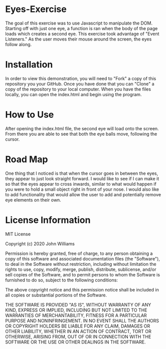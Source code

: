 # Eyes-Exercise
The goal of this exercise was to use Javascript to manipulate the DOM.  Starting off with just one eye, a function is ran when the body of the page loads which creates a second eye.  This exercise took advantage of "Event Listeners."  As the user moves their mouse around the screen, the eyes follow along.

# Installation
In order to view this demonstration, you will need to "Fork" a copy of this repository you your GitHub. Once you have done that you can "Clone" a copy of the repository to your local computer. When you have the files locally, you can open the index.html and begin using the program.

# How to Use
After opening the index.html file, the second eye will load onto the screen.  From there you are able to see that both the eye balls move, following the cursor.

# Road Map
One thing that I noticed is that when the cursor goes in between the eyes, they appear to just look straight forward.  I would like to see if I can make it so that the eyes appear to cross inwards, similar to what would happen if you were to hold a small object right in front of your nose. I would also like to add functionality that would allow the user to add and potentially remove eye elements on their own.

# License Information
MIT License

Copyright (c) 2020 John Williams

Permission is hereby granted, free of charge, to any person obtaining a copy of this software and associated documentation files (the "Software"), to deal in the Software without restriction, including without limitation the rights to use, copy, modify, merge, publish, distribute, sublicense, and/or sell copies of the Software, and to permit persons to whom the Software is furnished to do so, subject to the following conditions:

The above copyright notice and this permission notice shall be included in all copies or substantial portions of the Software.

THE SOFTWARE IS PROVIDED "AS IS", WITHOUT WARRANTY OF ANY KIND, EXPRESS OR IMPLIED, INCLUDING BUT NOT LIMITED TO THE WARRANTIES OF MERCHANTABILITY, FITNESS FOR A PARTICULAR PURPOSE AND NONINFRINGEMENT. IN NO EVENT SHALL THE AUTHORS OR COPYRIGHT HOLDERS BE LIABLE FOR ANY CLAIM, DAMAGES OR OTHER LIABILITY, WHETHER IN AN ACTION OF CONTRACT, TORT OR OTHERWISE, ARISING FROM, OUT OF OR IN CONNECTION WITH THE SOFTWARE OR THE USE OR OTHER DEALINGS IN THE SOFTWARE.

